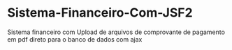 # Sistema-Financeiro-Com-JSF2
Sistema financeiro com Upload de arquivos de comprovante de pagamento em pdf direto para o banco de dados com ajax
